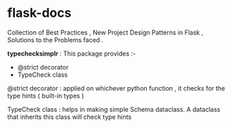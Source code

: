 # flask-docs
Collection of Best Practices , New Project Design Patterns in Flask , Solutions to the Problems faced .

**typechecksimplr** :
This package provides :-
- @strict decorator
- TypeCheck class

@strict decorator :
applied on whichever python function , it checks for the type hints ( built-in types )

TypeCheck class :
helps in making simple Schema dataclass. A dataclass that inherits this class will check type hints
